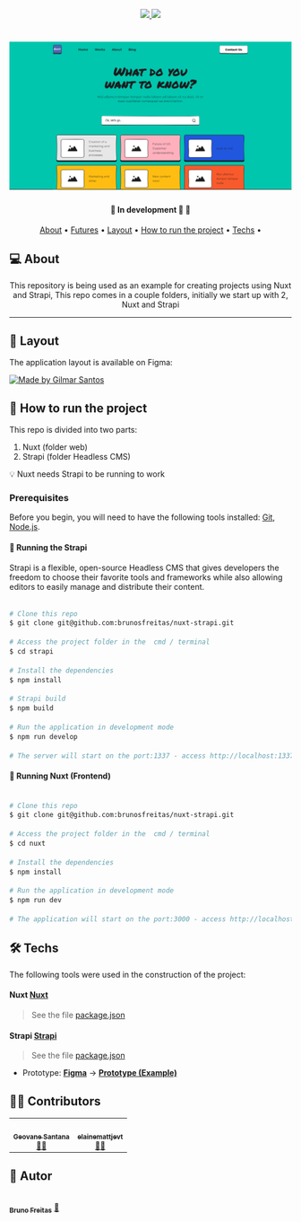 <p align="center">

  <a href="https://nuxtjs.org/">
    <img src="https://img.shields.io/static/v1?label=Nuxt&message=^0.3.0&color=7159c1&style=for-the-badge&logo=ghost"/>
  </a>

  <a href="https://strapi.io/documentation/developer-docs/latest/getting-started/introduction.html">
    <img src="https://img.shields.io/static/v1?label=Strapi&message=^3.5.2&color=7159c1&style=for-the-badge&logo=ghost"/>
  </a>
</p>

<h1 align="center">
    <img alt="exampleProjectStrapi" title="exampleProjectStrapi" src="nuxt/assets/img/layout.png" />
</h1>

<h4 align="center"> 
	🚧  In development 🚀 🚧
</h4>

<p align="center">
 <a href="#-about-project">About</a> •
 <a href="#-futures">Futures</a> •
 <a href="#-layout">Layout</a> • 
 <a href="#-how-to-run-the-project">How to run the project</a> • 
 <a href="#-Techs">Techs</a> • 
</p>

## 💻 About

<p align="center"> This repository is being used as an example for creating projects using Nuxt and Strapi, This repo comes in a couple folders, initially we start up with 2, Nuxt and Strapi</p>

---

## 🎨 Layout

The application layout is available on Figma:

<a href="https://www.figma.com/file/mjOHjo7J2MFG40j3RRSH9a/EasyFrame-3.0-Community?node-id=0%3A2786
">
<img alt="Made by Gilmar Santos" src="https://img.shields.io/badge/Access%20Layout%20-Figma-%2304D361">
</a>

## 🚀 How to run the project

This repo is divided into two parts:

1. Nuxt (folder web)
2. Strapi (folder Headless CMS)

💡 Nuxt needs Strapi to be running to work

### Prerequisites

Before you begin, you will need to have the following tools installed:
[Git](https://git-scm.com), [Node.js](https://nodejs.org/en/).

#### 🎲 Running the Strapi

Strapi is a flexible, open-source Headless CMS that gives developers the freedom to choose their favorite tools and frameworks while also allowing editors to easily manage and distribute their content.

```bash

# Clone this repo
$ git clone git@github.com:brunosfreitas/nuxt-strapi.git

# Access the project folder in the  cmd / terminal
$ cd strapi

# Install the dependencies
$ npm install

# Strapi build
$ npm build

# Run the application in development mode
$ npm run develop

# The server will start on the port:1337 - access http://localhost:1337/admin

```

#### 🧭 Running Nuxt (Frontend)

```bash

# Clone this repo
$ git clone git@github.com:brunosfreitas/nuxt-strapi.git

# Access the project folder in the  cmd / terminal
$ cd nuxt

# Install the dependencies
$ npm install

# Run the application in development mode
$ npm run dev

# The application will start on the port:3000 - access http://localhost:3000

```

## 🛠 Techs

The following tools were used in the construction of the project:

#### **Nuxt** [Nuxt](https://nuxtjs.org/)

> See the file [package.json](https://github.com/brunosfreitas/nuxt-strapi/blob/50d4c998b8e9abc59d85e145f7013ef2541cb85b/nuxt/package.json)

#### **Strapi** [Strapi](https://strapi.io/)

> See the file [package.json](https://github.com/brunosfreitas/nuxt-strapi/blob/d9ba91ca204898213b22f31e3eec1bffb6702473/strapi/package.json)

- Prototype: **[Figma](https://www.figma.com/)** → **[Prototype (Example)](https://www.figma.com/file/mjOHjo7J2MFG40j3RRSH9a/EasyFrame-3.0-Community?node-id=0%3A2786)**

## 👨‍💻 Contributors

<table>

  <tr>
    <td align="center"><a href="https://github.com/geovanesantana">
    <img style="border-radius: 50%;" src="https://avatars.githubusercontent.com/u/9030595?v=4" width="100px;" alt=""/><br /><sub><b>Geovane Santana</b></sub></a><br /><a href="https://github.com/geovanesantana" title="">👨‍🚀</a></td>
    <td align="center"><a href="https://github.com/elainemattjevt">
     <img style="border-radius: 50%;" src="https://avatars.githubusercontent.com/u/70978704?v=4" width="100px;" alt=""/><br /><sub><b>elainemattjevt</b></sub></a><br /><a href="https://github.com/elainemattjevt" title="">👨‍🚀</a></td>
    
    
  </tr>
</table>

## 🦸 Autor

<a href="https://github.com/brunosfreitas">
 <img style="border-radius: 50%;" src="https://avatars.githubusercontent.com/u/1838698?s=64&v=4" width="100px;" alt=""/>
 <br />
 <sub><b>Bruno Freitas</b></sub></a> <a href="https://github.com/brunosfreitas" title="">🚀</a>
 <br />
